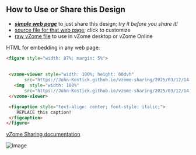 
## How to Use or Share this Design

 - [***simple web page***](<https://John-Kostick.github.io/vzome-sharing/2025/03/12/14-10-19-Tetraxis-w:-magnet-pockets/>) to just share this design; *try it before you share it!*
 - [source file for that web page](<https://github.com/John-Kostick/vzome-sharing/edit/main/2025/03/12/14-10-19-Tetraxis-w:-magnet-pockets/index.md>); click to customize
 - [raw vZome file](<https://raw.githubusercontent.com/John-Kostick/vzome-sharing/main/2025/03/12/14-10-19-Tetraxis-w:-magnet-pockets/Tetraxis-w:-magnet-pockets.vZome>) to use in vZome desktop or vZome Online
 
 HTML for embedding in any web page:
 ```html
<figure style="width: 87%; margin: 5%">
  
  
  <vzome-viewer style="width: 100%; height: 60dvh" 
        src="https://John-Kostick.github.io/vzome-sharing/2025/03/12/14-10-19-Tetraxis-w:-magnet-pockets/Tetraxis-w:-magnet-pockets.vZome" >
    <img  style="width: 100%"
        src="https://John-Kostick.github.io/vzome-sharing/2025/03/12/14-10-19-Tetraxis-w:-magnet-pockets/Tetraxis-w:-magnet-pockets.png" >
  </vzome-viewer>

  <figcaption style="text-align: center; font-style: italic;">
     REPLACE this caption!
  </figcaption>
</figure>

 ```

[vZome Sharing documentation](https://vzome.github.io/vzome/sharing.html#how-it-works)

![Image](<Tetraxis-w:-magnet-pockets.png>)


